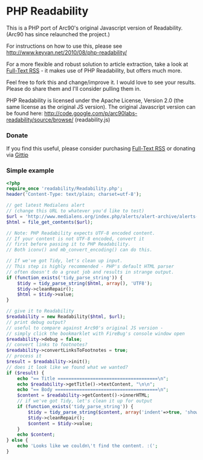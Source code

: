 PHP Readability
================

This is a PHP port of Arc90's original Javascript version of Readability. (Arc90 has since relaunched the project.)

For instructions on how to use this, please see <http://www.keyvan.net/2010/08/php-readability/>

For a more flexible and robust solution to article extraction, take a look at [Full-Text RSS](http://fivefilters.org/content-only/) - it makes use of PHP Readability, but offers much more.

Feel free to fork this and change/improve it. I would love to see your results. Please do share them and I'll consider pulling them in.

PHP Readability is licensed under the Apache License, Version 2.0 (the same license as the original JS version). The original Javascript version can be found here: <http://code.google.com/p/arc90labs-readability/source/browse/> (readability.js)

### Donate

If you find this useful, please consider purchasing [Full-Text RSS](http://fivefilters.org/content-only/) or donating via [Gittip](https://www.gittip.com/fivefilters/)

### Simple example

```php
<?php
require_once 'readability/Readability.php';
header('Content-Type: text/plain; charset=utf-8');

// get latest Medialens alert 
// (change this URL to whatever you'd like to test)
$url = 'http://www.medialens.org/index.php/alerts/alert-archive/alerts-2013/729-thatcher.html';
$html = file_get_contents($url);

// Note: PHP Readability expects UTF-8 encoded content.
// If your content is not UTF-8 encoded, convert it 
// first before passing it to PHP Readability. 
// Both iconv() and mb_convert_encoding() can do this.

// If we've got Tidy, let's clean up input.
// This step is highly recommended - PHP's default HTML parser
// often doesn't do a great job and results in strange output.
if (function_exists('tidy_parse_string')) {
	$tidy = tidy_parse_string($html, array(), 'UTF8');
	$tidy->cleanRepair();
	$html = $tidy->value;
}

// give it to Readability
$readability = new Readability($html, $url);
// print debug output? 
// useful to compare against Arc90's original JS version - 
// simply click the bookmarklet with FireBug's console window open
$readability->debug = false;
// convert links to footnotes?
$readability->convertLinksToFootnotes = true;
// process it
$result = $readability->init();
// does it look like we found what we wanted?
if ($result) {
	echo "== Title =====================================\n";
	echo $readability->getTitle()->textContent, "\n\n";
	echo "== Body ======================================\n";
	$content = $readability->getContent()->innerHTML;
	// if we've got Tidy, let's clean it up for output
	if (function_exists('tidy_parse_string')) {
		$tidy = tidy_parse_string($content, array('indent'=>true, 'show-body-only' => true), 'UTF8');
		$tidy->cleanRepair();
		$content = $tidy->value;
	}
	echo $content;
} else {
	echo 'Looks like we couldn\'t find the content. :(';
}
```
